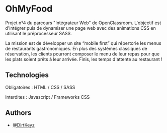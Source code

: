 
# OhMyFood

Projet n°4 du parcours "Intégrateur Web" de OpenClassroom. L'objectif est d'intégrer puis de dynamiser une page web avec des animations CSS en utilisant le préprocesseur SASS.

La mission est de développer un site “mobile first” qui répertorie les menus de restaurants gastronomiques. En plus des systèmes classiques de réservation, les clients pourront composer le menu de leur repas pour que les plats soient prêts à leur arrivée. Finis, les temps d'attente au restaurant !

## Technologies

Obligatoires : HTML / CSS / SASS

Interdites : Javascript / Frameworks CSS


## Authors

- [@DirtKeyz](https://www.github.com/DirtKeyz)

